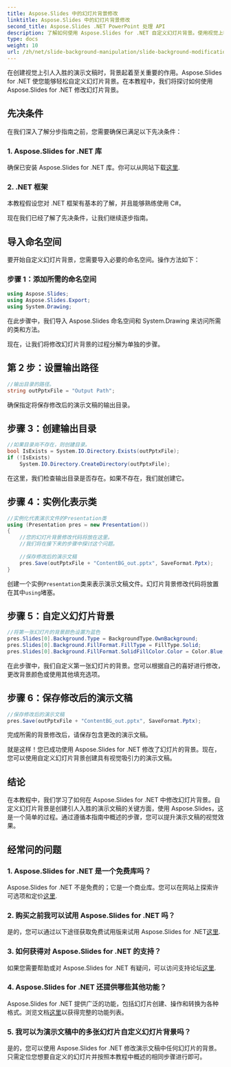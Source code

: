 ```yaml
---
title: Aspose.Slides 中的幻灯片背景修改
linktitle: Aspose.Slides 中的幻灯片背景修改
second_title: Aspose.Slides .NET PowerPoint 处理 API
description: 了解如何使用 Aspose.Slides for .NET 自定义幻灯片背景。使用视觉上吸引人的背景提升您的演示文稿。立即开始！
type: docs
weight: 10
url: /zh/net/slide-background-manipulation/slide-background-modification/
---
```


在创建视觉上引人入胜的演示文稿时，背景起着至关重要的作用。Aspose.Slides for .NET 使您能够轻松自定义幻灯片背景。在本教程中，我们将探讨如何使用 Aspose.Slides for .NET 修改幻灯片背景。 

## 先决条件

在我们深入了解分步指南之前，您需要确保已满足以下先决条件：

### 1. Aspose.Slides for .NET 库

确保已安装 Aspose.Slides for .NET 库。你可以从网站下载[这里](https://releases.aspose.com/slides/net/).

### 2. .NET 框架

本教程假设您对 .NET 框架有基本的了解，并且能够熟练使用 C#。

现在我们已经了解了先决条件，让我们继续逐步指南。

## 导入命名空间

要开始自定义幻灯片背景，您需要导入必要的命名空间。操作方法如下：

### 步骤 1：添加所需的命名空间

```csharp
using Aspose.Slides;
using Aspose.Slides.Export;
using System.Drawing;
```

在此步骤中，我们导入 Aspose.Slides 命名空间和 System.Drawing 来访问所需的类和方法。

现在，让我们将修改幻灯片背景的过程分解为单独的步骤。

## 第 2 步：设置输出路径

```csharp
//输出目录的路径。
string outPptxFile = "Output Path";
```

确保指定将保存修改后的演示文稿的输出目录。

## 步骤 3：创建输出目录

```csharp
//如果目录尚不存在，则创建目录。
bool IsExists = System.IO.Directory.Exists(outPptxFile);
if (!IsExists)
    System.IO.Directory.CreateDirectory(outPptxFile);
```

在这里，我们检查输出目录是否存在。如果不存在，我们就创建它。

## 步骤 4：实例化表示类

```csharp
//实例化代表演示文件的Presentation类
using (Presentation pres = new Presentation())
{
    //您的幻灯片背景修改代码将放在这里。
    //我们将在接下来的步骤中探讨这个问题。
    
    //保存修改后的演示文稿
    pres.Save(outPptxFile + "ContentBG_out.pptx", SaveFormat.Pptx);
}
```

创建一个实例`Presentation`类来表示演示文稿文件。幻灯片背景修改代码将放置在其中`using`堵塞。

## 步骤 5：自定义幻灯片背景

```csharp
//将第一张幻灯片的背景颜色设置为蓝色
pres.Slides[0].Background.Type = BackgroundType.OwnBackground;
pres.Slides[0].Background.FillFormat.FillType = FillType.Solid;
pres.Slides[0].Background.FillFormat.SolidFillColor.Color = Color.Blue;
```

在此步骤中，我们自定义第一张幻灯片的背景。您可以根据自己的喜好进行修改，更改背景颜色或使用其他填充选项。

## 步骤 6：保存修改后的演示文稿

```csharp
//保存修改后的演示文稿
pres.Save(outPptxFile + "ContentBG_out.pptx", SaveFormat.Pptx);
```

完成所需的背景修改后，请保存包含更改的演示文稿。

就是这样！您已成功使用 Aspose.Slides for .NET 修改了幻灯片的背景。现在，您可以使用自定义幻灯片背景创建具有视觉吸引力的演示文稿。

## 结论

在本教程中，我们学习了如何在 Aspose.Slides for .NET 中修改幻灯片背景。自定义幻灯片背景是创建引人入胜的演示文稿的关键方面，使用 Aspose.Slides，这是一个简单的过程。通过遵循本指南中概述的步骤，您可以提升演示文稿的视觉效果。

## 经常问的问题

### 1. Aspose.Slides for .NET 是一个免费库吗？

 Aspose.Slides for .NET 不是免费的；它是一个商业库。您可以在网站上探索许可选项和定价[这里](https://purchase.aspose.com/buy).

### 2. 购买之前我可以试用 Aspose.Slides for .NET 吗？

是的，您可以通过以下途径获取免费试用版来试用 Aspose.Slides for .NET[这里](https://releases.aspose.com/).

### 3. 如何获得对 Aspose.Slides for .NET 的支持？

如果您需要帮助或对 Aspose.Slides for .NET 有疑问，可以访问支持论坛[这里](https://forum.aspose.com/).

### 4. Aspose.Slides for .NET 还提供哪些其他功能？

 Aspose.Slides for .NET 提供广泛的功能，包括幻灯片创建、操作和转换为各种格式。浏览文档[这里](https://reference.aspose.com/slides/net/)以获得完整的功能列表。

### 5. 我可以为演示文稿中的多张幻灯片自定义幻灯片背景吗？

是的，您可以使用 Aspose.Slides for .NET 修改演示文稿中任何幻灯片的背景。只需定位您想要自定义的幻灯片并按照本教程中概述的相同步骤进行即可。
